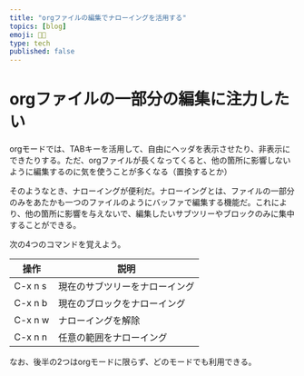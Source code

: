 ```yaml
---
title: "orgファイルの編集でナローイングを活用する"
topics: [blog]
emoji: 👩‍💻
type: tech
published: false
---
```



# orgファイルの一部分の編集に注力したい

orgモードでは、TABキーを活用して、自由にヘッダを表示させたり、非表示にできたりする。ただ、orgファイルが長くなってくると、他の箇所に影響しないように編集するのに気を使うことが多くなる（置換するとか）

そのようなとき、ナローイングが便利だ。ナローイングとは、ファイルの一部分のみをあたかも一つのファイルのようにバッファで編集する機能だ。これにより、他の箇所に影響を与えないで、編集したいサブツリーやブロックのみに集中することができる。

次の4つのコマンドを覚えよう。

| 操作    | 説明            |
| ------- | --------------- |
| C-x n s | 現在のサブツリーをナローイング |
| C-x n b | 現在のブロックをナローイング |
| C-x n w | ナローイングを解除 |
| C-x n n | 任意の範囲をナローイング |

なお、後半の2つはorgモードに限らず、どのモードでも利用できる。
